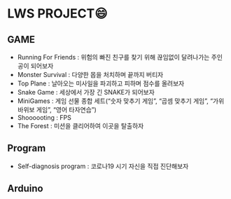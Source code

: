 <!--
**Tonarion7/Tonarion7** is a ✨ _special_ ✨ repository because its `README.md` (this file) appears on your GitHub profile.

Here are some ideas to get you started:

- 🔭 I’m currently working on ...
- 🌱 I’m currently learning ...
- 👯 I’m looking to collaborate on ...
- 🤔 I’m looking for help with ...
- 💬 Ask me about ...
- 📫 How to reach me: ...
- 😄 Pronouns: ...
- ⚡ Fun fact: ...
-->
# LWS PROJECT😄
## GAME
- Running For Friends : 위험의 빠진 친구를 찾기 위해 끊임없이 달려나가는 주인공이 되어보자
- Monster Survival : 다양한 몹을 처치하며 끝까지 버티자
- Top Plane : 날아오는 미사일을 파괴하고 피하며 점수를 올려보자
- Snake Game : 세상에서 가장 긴 SNAKE가 되어보자
- MiniGames : 게임 선물 종합 세트(“숫자 맞추기 게임”, “곱셈 맞추기 게임”, “가위바위보 게임”, “영어 타자연습”)
- Shoooooting : FPS
- The Forest : 미션을 클리어하여 이곳을 탈출하자
## Program
- Self-diagnosis program : 코로나19 시기 자신을 직접 진단해보자
## Arduino
